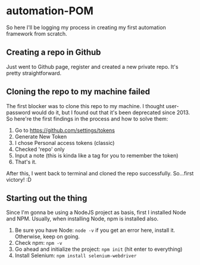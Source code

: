 # automation-POM

So here I'll be logging my process in creating my first automation framework from scratch. 

## Creating a repo in Github

Just went to Github page, register and created a new private repo. It's pretty straightforward.

## Cloning the repo to my machine failed

The first blocker was to clone this repo to my machine. I thought user-password would do it, but I found out that it's been deprecated since 2013. So here're the first findings in the process and how to solve them:

1. Go to https://github.com/settings/tokens
2. Generate New Token
3. I chose Personal access tokens (classic)
4. Checked 'repo' only
5. Input a note (this is kinda like a tag for you to remember the token)
6. That's it.

After this, I went back to terminal and cloned the repo successfully. So...first victory! :D

## Starting out the thing

Since I'm gonna be using a NodeJS project as basis, first I installed Node and NPM. Usually, when installing Node, npm is installed also.

1. Be sure you have Node: `node -v` if you get an error here, install it. Otherwise, keep on going.
2. Check npm: `npm -v`
3. Go ahead and initialize the project: `npm init` (hit enter to everything)
4. Install Selenium: `npm install selenium-webdriver`
